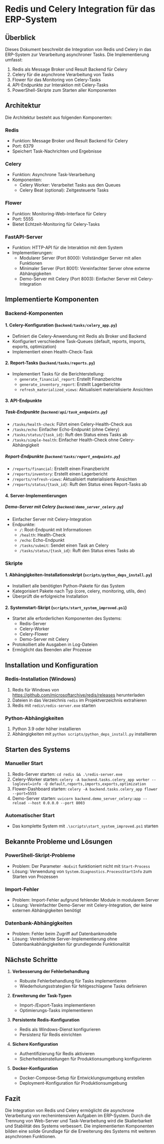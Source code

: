 # Redis und Celery Integration für das ERP-System

## Überblick

Dieses Dokument beschreibt die Integration von Redis und Celery in das ERP-System zur Verarbeitung asynchroner Tasks. Die Implementierung umfasst:

1. Redis als Message Broker und Result Backend für Celery
2. Celery für die asynchrone Verarbeitung von Tasks
3. Flower für das Monitoring von Celery-Tasks
4. API-Endpunkte zur Interaktion mit Celery-Tasks
5. PowerShell-Skripte zum Starten aller Komponenten

## Architektur

Die Architektur besteht aus folgenden Komponenten:

### Redis
- Funktion: Message Broker und Result Backend für Celery
- Port: 6379
- Speichert Task-Nachrichten und Ergebnisse

### Celery
- Funktion: Asynchrone Task-Verarbeitung
- Komponenten:
  - Celery Worker: Verarbeitet Tasks aus den Queues
  - Celery Beat (optional): Zeitgesteuerte Tasks

### Flower
- Funktion: Monitoring-Web-Interface für Celery
- Port: 5555
- Bietet Echtzeit-Monitoring für Celery-Tasks

### FastAPI-Server
- Funktion: HTTP-API für die Interaktion mit dem System
- Implementierungen:
  - Modularer Server (Port 8000): Vollständiger Server mit allen Funktionen
  - Minimaler Server (Port 8001): Vereinfachter Server ohne externe Abhängigkeiten
  - Demo-Server mit Celery (Port 8003): Einfacher Server mit Celery-Integration

## Implementierte Komponenten

### Backend-Komponenten

#### 1. Celery-Konfiguration (`backend/tasks/celery_app.py`)
- Definiert die Celery-Anwendung mit Redis als Broker und Backend
- Konfiguriert verschiedene Task-Queues (default, reports, imports, exports, optimization)
- Implementiert einen Health-Check-Task

#### 2. Report-Tasks (`backend/tasks/reports.py`)
- Implementiert Tasks für die Berichterstellung:
  - `generate_financial_report`: Erstellt Finanzberichte
  - `generate_inventory_report`: Erstellt Lagerberichte
  - `refresh_materialized_views`: Aktualisiert materialisierte Ansichten

#### 3. API-Endpunkte

##### Task-Endpunkte (`backend/api/task_endpoints.py`)
- `/tasks/health-check`: Führt einen Celery-Health-Check aus
- `/tasks/echo`: Einfacher Echo-Endpunkt (ohne Celery)
- `/tasks/status/{task_id}`: Ruft den Status eines Tasks ab
- `/tasks/simple-health`: Einfacher Health-Check ohne Celery-Abhängigkeit

##### Report-Endpunkte (`backend/tasks/report_endpoints.py`)
- `/reports/financial`: Erstellt einen Finanzbericht
- `/reports/inventory`: Erstellt einen Lagerbericht
- `/reports/refresh-views`: Aktualisiert materialisierte Ansichten
- `/reports/status/{task_id}`: Ruft den Status eines Report-Tasks ab

#### 4. Server-Implementierungen

##### Demo-Server mit Celery (`backend/demo_server_celery.py`)
- Einfacher Server mit Celery-Integration
- Endpunkte:
  - `/`: Root-Endpunkt mit Informationen
  - `/health`: Health-Check
  - `/echo`: Echo-Endpunkt
  - `/tasks/submit`: Sendet einen Task an Celery
  - `/tasks/status/{task_id}`: Ruft den Status eines Tasks ab

### Skripte

#### 1. Abhängigkeiten-Installationsskript (`scripts/python_deps_install.py`)
- Installiert alle benötigten Python-Pakete für das System
- Kategorisiert Pakete nach Typ (core, celery, monitoring, utils, dev)
- Überprüft die erfolgreiche Installation

#### 2. Systemstart-Skript (`scripts/start_system_improved.ps1`)
- Startet alle erforderlichen Komponenten des Systems:
  - Redis-Server
  - Celery-Worker
  - Celery-Flower
  - Demo-Server mit Celery
- Protokolliert alle Ausgaben in Log-Dateien
- Ermöglicht das Beenden aller Prozesse

## Installation und Konfiguration

### Redis-Installation (Windows)
1. Redis für Windows von https://github.com/microsoftarchive/redis/releases herunterladen
2. Dateien in das Verzeichnis `redis` im Projektverzeichnis extrahieren
3. Redis mit `redis\redis-server.exe` starten

### Python-Abhängigkeiten
1. Python 3.9 oder höher installieren
2. Abhängigkeiten mit `python scripts/python_deps_install.py` installieren

## Starten des Systems

### Manueller Start
1. Redis-Server starten: `cd redis && .\redis-server.exe`
2. Celery-Worker starten: `celery -A backend.tasks.celery_app worker --loglevel=info -Q default,reports,imports,exports,optimization`
3. Flower-Dashboard starten: `celery -A backend.tasks.celery_app flower --port=5555`
4. Demo-Server starten: `uvicorn backend.demo_server_celery:app --reload --host 0.0.0.0 --port 8003`

### Automatischer Start
- Das komplette System mit `.\scripts\start_system_improved.ps1` starten

## Bekannte Probleme und Lösungen

### PowerShell-Skript-Probleme
- Problem: Der Parameter `-NoExit` funktioniert nicht mit `Start-Process`
- Lösung: Verwendung von `System.Diagnostics.ProcessStartInfo` zum Starten von Prozessen

### Import-Fehler
- Problem: Import-Fehler aufgrund fehlender Module in modularem Server
- Lösung: Vereinfachter Demo-Server mit Celery-Integration, der keine externen Abhängigkeiten benötigt

### Datenbank-Abhängigkeiten
- Problem: Fehler beim Zugriff auf Datenbankmodelle
- Lösung: Vereinfachte Server-Implementierung ohne Datenbankabhängigkeiten für grundlegende Funktionalität

## Nächste Schritte

1. **Verbesserung der Fehlerbehandlung**
   - Robuste Fehlerbehandlung für Tasks implementieren
   - Wiederholungsstrategien für fehlgeschlagene Tasks definieren

2. **Erweiterung der Task-Typen**
   - Import-/Export-Tasks implementieren
   - Optimierungs-Tasks implementieren

3. **Persistente Redis-Konfiguration**
   - Redis als Windows-Dienst konfigurieren
   - Persistenz für Redis einrichten

4. **Sichere Konfiguration**
   - Authentifizierung für Redis aktivieren
   - Sicherheitseinstellungen für Produktionsumgebung konfigurieren

5. **Docker-Konfiguration**
   - Docker-Compose-Setup für Entwicklungsumgebung erstellen
   - Deployment-Konfiguration für Produktionsumgebung

## Fazit

Die Integration von Redis und Celery ermöglicht die asynchrone Verarbeitung von rechenintensiven Aufgaben im ERP-System. Durch die Trennung von Web-Server und Task-Verarbeitung wird die Skalierbarkeit und Stabilität des Systems verbessert. Die implementierten Komponenten bilden eine solide Grundlage für die Erweiterung des Systems mit weiteren asynchronen Funktionen. 